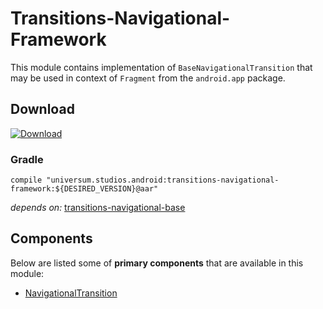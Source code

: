 Transitions-Navigational-Framework
===============

This module contains implementation of `BaseNavigationalTransition` that may be used in context
of `Fragment` from the `android.app` package.

## Download ##
[![Download](https://api.bintray.com/packages/universum-studios/android/universum.studios.android%3Atransitions/images/download.svg)](https://bintray.com/universum-studios/android/universum.studios.android%3Atransitions/_latestVersion)

### Gradle ###

    compile "universum.studios.android:transitions-navigational-framework:${DESIRED_VERSION}@aar"

_depends on:_
[transitions-navigational-base](https://github.com/universum-studios/android_transitions/tree/master/library-navigational-base)

## Components ##

Below are listed some of **primary components** that are available in this module:

- [NavigationalTransition](https://github.com/universum-studios/android_transitions/blob/master/library-navigational-framework/src/main/java/universum/studios/android/transition/NavigationalTransition.java)
